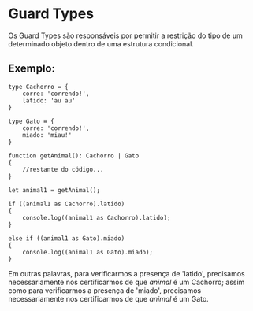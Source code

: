# Guard Types

Os Guard Types são responsáveis por permitir a restrição do tipo de um determinado objeto dentro de uma estrutura condicional.

## Exemplo:


    type Cachorro = {
        corre: 'correndo!',
        latido: 'au au'
    }

    type Gato = {
        corre: 'correndo!',
        miado: 'miau!'
    }

    function getAnimal(): Cachorro | Gato
    {    
        //restante do código...
    }

    let animal1 = getAnimal();

    if ((animal1 as Cachorro).latido)
    {
        console.log((animal1 as Cachorro).latido);
    }

    else if ((animal1 as Gato).miado)
    {
        console.log((animal1 as Gato).miado);
    }


Em outras palavras, para verificarmos a presença de 'latido', precisamos necessariamente nos certificarmos de que _animal_ é um Cachorro; assim como para verificarmos a presença de 'miado', precisamos necessariamente nos certificarmos de que _animal_ é um Gato.
